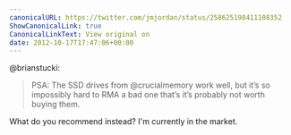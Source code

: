 ```yaml
---
canonicalURL: https://twitter.com/jmjordan/status/258625198411108352
ShowCanonicalLink: true
CanonicalLinkText: View original on
date: 2012-10-17T17:47:06+00:00
---
```

@brianstucki:

> PSA: The SSD drives from @crucialmemory work well, but it’s so impossibly hard to RMA a bad one that’s it’s probably not worth buying them.

What do you recommend instead? I'm currently in the market.